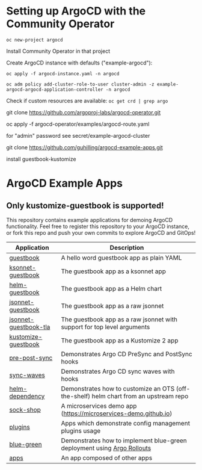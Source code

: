 # Setting up ArgoCD with the Community Operator

```oc new-project argocd```

Install Community Operator in that project

Create ArgoCD instance with defaults ("example-argocd"):

```oc apply -f argocd-instance.yaml -n argocd```

```oc adm policy add-cluster-role-to-user cluster-admin -z example-argocd-argocd-application-controller -n argocd```

Check if custom resources are available:
```oc get crd | grep argo```


git clone https://github.com/argoproj-labs/argocd-operator.git

oc apply -f argocd-operator/examples/argocd-route.yaml

for "admin" password see secret/example-argocd-cluster

git clone https://github.com/guhilling/argocd-example-apps.git

install guestbook-kustomize


# ArgoCD Example Apps

## Only kustomize-guestbook is supported!

This repository contains example applications for demoing ArgoCD functionality. Feel free
to register this repository to your ArgoCD instance, or fork this repo and push your own commits
to explore ArgoCD and GitOps!

| Application | Description |
|-------------|-------------|
| [guestbook](guestbook/) | A hello word guestbook app as plain YAML |
| [ksonnet-guestbook](ksonnet-guestbook/) | The guestbook app as a ksonnet app |
| [helm-guestbook](helm-guestbook/) | The guestbook app as a Helm chart |
| [jsonnet-guestbook](jsonnet-guestbook/) | The guestbook app as a raw jsonnet |
| [jsonnet-guestbook-tla](jsonnet-guestbook-tla/) | The guestbook app as a raw jsonnet with support for top level arguments |
| [kustomize-guestbook](kustomize-guestbook/) | The guestbook app as a Kustomize 2 app |
| [pre-post-sync](pre-post-sync/) | Demonstrates Argo CD PreSync and PostSync hooks |
| [sync-waves](sync-waves/) | Demonstrates Argo CD sync waves with hooks |
| [helm-dependency](helm-dependency/) | Demonstrates how to customize an OTS (off-the-shelf) helm chart from an upstream repo |
| [sock-shop](sock-shop/) | A microservices demo app (https://microservices-demo.github.io) |
| [plugins](plugins/) | Apps which demonstrate config management plugins usage |
| [blue-green](blue-green/) | Demonstrates how to implement blue-green deployment using [Argo Rollouts](https://github.com/argoproj/argo-rollouts)
| [apps](apps/) | An app composed of other apps |
